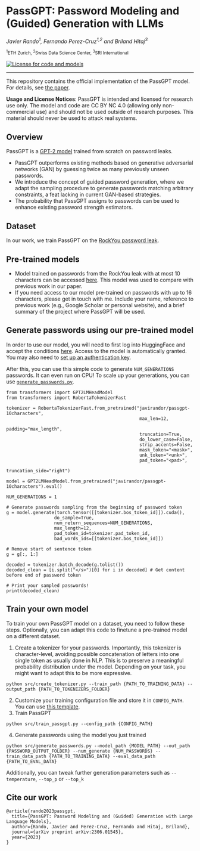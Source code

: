 # PassGPT: Password Modeling and (Guided) Generation with LLMs

_Javier Rando<sup>1</sup>, Fernando Perez-Cruz<sup>1,2</sup> and Briland Hitaj<sup>3</sup>_

<sup><sup>1</sup>ETH Zurich, <sup>2</sup>Swiss Data Science Center, <sup>3</sup>SRI International</sup>

[![License for code and models](https://img.shields.io/badge/Code%20and%20Models%20License-CC%20By%20NC%204.0-yellow)](https://github.com/javirandor/passbert/blob/main/LICENSE)

-----------

This repository contains the official implementation of the PassGPT model. For details, see [the paper](https://arxiv.org/abs/2306.01545).

**Usage and License Notices**: PassGPT is intended and licensed for research use only. The model and code are CC BY NC 4.0 (allowing only non-commercial use) and should not be used outside of research purposes. This material should never be used to attack real systems.

## Overview
PassGPT is a [GPT-2 model](https://huggingface.co/docs/transformers/model_doc/gpt2) trained from scratch on password leaks.
* PassGPT outperforms existing methods based on generative adversarial networks (GAN) by guessing twice as many previously unseen passwords.
* We introduce the concept of guided password generation, where we adapt the sampling procedure to generate passwords matching arbitrary constraints, a feat lacking in current GAN-based strategies. 
* The probability that PassGPT assigns to passwords can be used to enhance existing password strength estimators.

## Dataset
In our work, we train PassGPT on the [RockYou password leak](https://wiki.skullsecurity.org/index.php/Passwords).

## Pre-trained models
* Model trained on passwords from the RockYou leak with at most 10 characters can be accessed [here](https://huggingface.co/javirandor/passgpt-10characters/). This model was used to compare with previous work in our paper.
* If you need access to our model pre-trained on passwords with up to 16 characters, please get in touch with me. Include your name, reference to previous work (e.g., Google Scholar or personal website), and a brief summary of the project where PassGPT will be used.

## Generate passwords using our pre-trained model
In order to use our model, you will need to first log into HuggingFace and accept the conditions [here](https://huggingface.co/javirandor/passgpt-10characters/). Access to the model is automatically granted. You may also need to [set up an authentication key](https://huggingface.co/docs/hub/security-tokens).

After this, you can use this simple code to generate `NUM_GENERATIONS` passwords. It can even run on CPU! To scale up your generations, you can use [`generate_passwords.py`](https://github.com/javirandor/passgpt/blob/main/src/generate_passwords.py).

```
from transformers import GPT2LMHeadModel
from transformers import RobertaTokenizerFast

tokenizer = RobertaTokenizerFast.from_pretrained("javirandor/passgpt-10characters", 
                                                  max_len=12,
                                                  padding="max_length", 
                                                  truncation=True,
                                                  do_lower_case=False,
                                                  strip_accents=False,
                                                  mask_token="<mask>",
                                                  unk_token="<unk>",
                                                  pad_token="<pad>",
                                                  truncation_side="right")

model = GPT2LMHeadModel.from_pretrained("javirandor/passgpt-10characters").eval()

NUM_GENERATIONS = 1

# Generate passwords sampling from the beginning of password token
g = model.generate(torch.tensor([[tokenizer.bos_token_id]]).cuda(),
                  do_sample=True,
                  num_return_sequences=NUM_GENERATIONS,
                  max_length=12,
                  pad_token_id=tokenizer.pad_token_id,
                  bad_words_ids=[[tokenizer.bos_token_id]])

# Remove start of sentence token
g = g[:, 1:]

decoded = tokenizer.batch_decode(g.tolist())
decoded_clean = [i.split("</s>")[0] for i in decoded] # Get content before end of password token

# Print your sampled passwords!
print(decoded_clean)
```

## Train your own model

To train your own PassGPT model on a dataset, you need to follow these steps. Optionally, you can adapt this code to finetune a pre-trained model on a different dataset.

1. Create a tokenizer for your passwords. Importantly, this tokenizer is character-level, avoiding possible concatenation of letters into one single token as usually done in NLP. This is to preserve a meaningful probability distribution under the model. Depending on your task, you might want to adapt this to be more expressive.
```
python src/create_tokenizer.py --train_path {PATH_TO_TRAINING_DATA} --output_path {PATH_TO_TOKENIZERS_FOLDER}
```
2. Customize your training configuration file and store it in `CONFIG_PATH`. You can use [this template](https://github.com/javirandor/passbert/blob/main/configs/passgpt-16chars.yaml).
3. Train PassGPT
```
python src/train_passgpt.py --config_path {CONFIG_PATH}
```
4. Generate passwords using the model you just trained
```
python src/generate_passwords.py --model_path {MODEL_PATH} --out_path {PASSWORD_OUTPUT_FOLDER} --num_generate {NUM_PASSWORDS} --train_data_path {PATH_TO_TRAINING_DATA} --eval_data_path {PATH_TO_EVAL_DATA}
```
Additionally, you can tweak further generation parameters such as `--temperature`, `--top_p` or `--top_k`

## Cite our work
```
@article{rando2023passgpt,
  title={PassGPT: Password Modeling and (Guided) Generation with Large Language Models},
  author={Rando, Javier and Perez-Cruz, Fernando and Hitaj, Briland},
  journal={arXiv preprint arXiv:2306.01545},
  year={2023}
}
```
